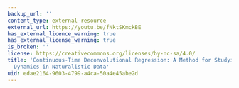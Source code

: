 ```yaml
---
backup_url: ''
content_type: external-resource
external_url: https://youtu.be/fNktSKmckBE
has_external_licence_warning: true
has_external_license_warning: true
is_broken: ''
license: https://creativecommons.org/licenses/by-nc-sa/4.0/
title: 'Continuous-Time Deconvolutional Regression: A Method for Studying Continuous
  Dynamics in Naturalistic Data'
uid: edae2164-9603-4799-a4ca-50a4e45abe2d
---
```

